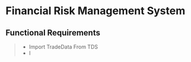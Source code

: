 # Financial Risk Management System

## Functional Requirements

> - Import TradeData From TDS 
> - I
<!--stackedit_data:
eyJoaXN0b3J5IjpbMTczODE2MjE0OV19
-->